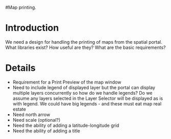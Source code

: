 #Map printing.

# Introduction

We need a design for handling the printing of maps from the spatial portal. What libraries exist? How useful are they? What are the basic requirements?

# Details

  * Requirement for a Print Preview of the map window
  * Need to include legend of displayed layer but the portal can display multiple layers concurrently so how do we handle legends? Do we assume any layers selected in the Layer Selector will be displayed as is with legend. We could have big legends - and these must eat map real estate
  * Need north arrow
  * Need scale (optional?)
  * Need the ability of adding a latitude-longitude grid
  * Need the ability of adding a title